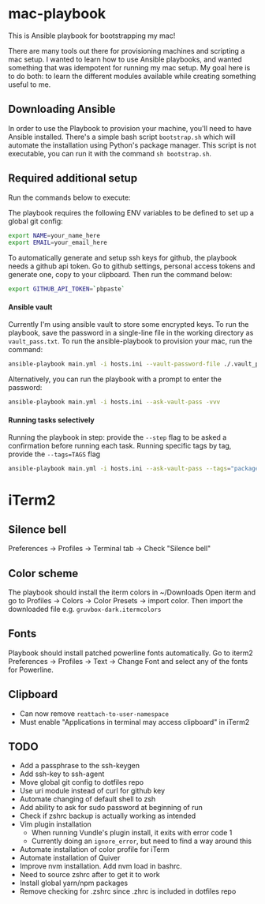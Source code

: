 # mac-playbook

This is Ansible playbook for bootstrapping my mac!

There are many tools out there for provisioning machines and scripting a mac
setup.  I wanted to learn how to use Ansible playbooks, and wanted something
that was idempotent for running my mac setup. My goal here is to do both: to
learn the different modules available while creating something useful to me.

## Downloading Ansible

In order to use the Playbook to provision your machine, you'll need to have
Ansible installed. There's a simple bash script `bootstrap.sh` which will
automate the installation using Python's package manager. This script is not
executable, you can run it with the command `sh bootstrap.sh`.

## Required additional setup

Run the commands below to execute:

The playbook requires the following ENV variables to be defined to set up a
global git config:

```bash
export NAME=your_name_here
export EMAIL=your_email_here
```

To automatically generate and setup ssh keys for github, the playbook needs a
github api token. Go to github settings, personal access tokens and generate
one, copy to your clipboard. Then run the command below:

```bash
export GITHUB_API_TOKEN=`pbpaste`
```

#### Ansible vault

Currently I'm using ansible vault to store some encrypted keys. To run the
playbook, save the password in a single-line file in the working directory as
`vault_pass.txt`.  To run the ansible-playbook to provision your mac, run the
command:

```bash
ansible-playbook main.yml -i hosts.ini --vault-password-file ./.vault_pass.txt -vvv
```

Alternatively, you can run the playbook with a prompt to enter the password:

```bash
ansible-playbook main.yml -i hosts.ini --ask-vault-pass -vvv
```

#### Running tasks selectively

Running the playbook in step: provide the `--step` flag to be asked a
confirmation before running each task.
Running specific tags by tag, provide the `--tags=TAGS` flag

```bash
ansible-playbook main.yml -i hosts.ini --ask-vault-pass --tags="packages, brew" --step
```

# iTerm2

## Silence bell
Preferences -> Profiles -> Terminal tab -> Check "Silence bell"

## Color scheme
The playbook should install the iterm colors in ~/Downloads
Open iterm and go to Profiles -> Colors -> Color Presets -> import color.
Then import the downloaded file e.g. `gruvbox-dark.itermcolors`

## Fonts
Playbook should install patched powerline fonts automatically. Go to iterm2
Preferences -> Profiles -> Text -> Change Font and select any of the fonts
for Powerline.

## Clipboard
* Can now remove `reattach-to-user-namespace`
* Must enable "Applications in terminal may access clipboard" in iTerm2

## TODO
* Add a passphrase to the ssh-keygen
* Add ssh-key to ssh-agent
* Move global git config to dotfiles repo
* Use uri module instead of curl for github key
* Automate changing of default shell to zsh
* Add ability to ask for sudo password at beginning of run
* Check if zshrc backup is actually working as intended
* Vim plugin installation
  * When running Vundle's plugin install, it exits with error code 1
  * Currently doing an `ignore_error`, but need to find a way around this
* Automate installation of color profile for iTerm
* Automate installation of Quiver
* Improve nvm installation. Add nvm load in bashrc.
* Need to source zshrc after to get it to work
* Install global yarn/npm packages
* Remove checking for .zshrc since .zhrc is included in dotfiles repo

